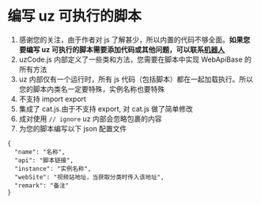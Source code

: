 # 编写 uz 可执行的脚本

1. 感谢您的关注，由于作者对 js 了解甚少，所以内置的代码不够全面。**如果您要编写 uz 可执行的脚本需要添加代码或其他问题，可以联系[机器人](https://t.me/uzVideoAppbot)**
2. uzCode.js 内部定义了一些类和方法，您需要在脚本中实现 WebApiBase 的所有方法
3. uz 内部仅有一个运行时，所有 js 代码（包括脚本）都在一起加载执行。所以您的脚本内类名一定要特殊，实例名称也要特殊
4. 不支持 import export
5. 集成了 cat.js.由于不支持 export, 对 cat.js 做了简单修改
6. 成对使用 `// ignore` uz 内部会忽略包裹的内容
7. 为您的脚本编写以下 json 配置文件

```
{
  "name": "名称",
  "api": "脚本链接",
  "instance": "实例名称",
  "webSite": "视频站地址，当获取分类时传入该地址",
  "remark": "备注"
}

```